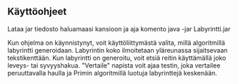 ## Käyttöohjeet

Lataa jar tiedosto haluamaasi kansioon ja aja komento java -jar Labyrintti.jar

Kun ohjelma on käynnistynyt, voit käyttöliittymästä valita, millä algoritmillä labyrintti generoidaan. 
Labyrintin koko ilmoitetaan yläreunassa sijaitsevaan tekstikenttään. Kun labyrintti on generoitu, 
voit etsiä reitin käyttämällä joko leveys- tai syvyyshakua. "Vertaile" napista voit ajaa testin, 
joka vertailee peruuttavalla haulla ja Primin algoritmillä luotuja labyrinttejä keskenään.
